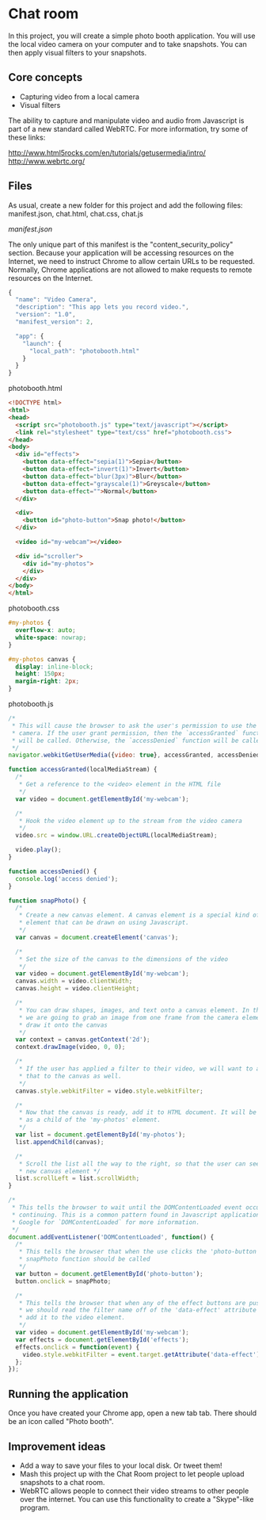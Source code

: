 # Chat room

In this project, you will create a simple photo booth application. You will use
the local video camera on your computer and to take snapshots. You can then apply
visual filters to your snapshots.

## Core concepts

 * Capturing video from a local camera
 * Visual filters

The ability to capture and manipulate video and audio from Javascript is part
of a new standard called WebRTC. For more information, try some of these links:

  http://www.html5rocks.com/en/tutorials/getusermedia/intro/
  http://www.webrtc.org/


## Files

As usual, create a new folder for this project and add the following files: manifest.json, chat.html, chat.css, chat.js

*manifest.json*

The only unique part of this manifest is the "content_security_policy" section. Because your application will be accessing
resources on the Internet, we need to instruct Chrome to allow certain URLs to be requested. Normally, Chrome applications
are not allowed to make requests to remote resources on the Internet.

~~~ javascript
{
  "name": "Video Camera",
  "description": "This app lets you record video.",
  "version": "1.0",
  "manifest_version": 2,

  "app": {
    "launch": {
      "local_path": "photobooth.html"
    }
  }
}
~~~

photobooth.html

~~~ html
<!DOCTYPE html>
<html>
<head>
  <script src="photobooth.js" type="text/javascript"></script>
  <link rel="stylesheet" type="text/css" href="photobooth.css">
</head>
<body>
  <div id="effects">
    <button data-effect="sepia(1)">Sepia</button>
    <button data-effect="invert(1)">Invert</button>
    <button data-effect="blur(3px)">Blur</button>
    <button data-effect="grayscale(1)">Greyscale</button>
    <button data-effect="">Normal</button>
  </div>

  <div>
    <button id="photo-button">Snap photo!</button>
  </div>

  <video id="my-webcam"></video>

  <div id="scroller">
    <div id="my-photos">
    </div>
  </div>
</body>
</html>
~~~

photobooth.css

~~~ css
#my-photos {
  overflow-x: auto;
  white-space: nowrap;
}

#my-photos canvas {
  display: inline-block;
  height: 150px;
  margin-right: 2px;
}
~~~

photobooth.js

~~~ javascript
/*
 * This will cause the browser to ask the user's permission to use the video
 * camera. If the user grant permission, then the `accessGranted` function
 * will be called. Otherwise, the `accessDenied` function will be called.
 */
navigator.webkitGetUserMedia({video: true}, accessGranted, accessDenied);

function accessGranted(localMediaStream) {
  /*
   * Get a reference to the <video> element in the HTML file
   */
  var video = document.getElementById('my-webcam');

  /*
   * Hook the video element up to the stream from the video camera
   */
  video.src = window.URL.createObjectURL(localMediaStream);

  video.play();
}

function accessDenied() {
  console.log('access denied');
}

function snapPhoto() {
  /*
   * Create a new canvas element. A canvas element is a special kind of HTML
   * element that can be drawn on using Javascript.
   */
  var canvas = document.createElement('canvas');

  /*
   * Set the size of the canvas to the dimensions of the video
   */
  var video = document.getElementById('my-webcam');
  canvas.width = video.clientWidth;
  canvas.height = video.clientHeight;

  /*
   * You can draw shapes, images, and text onto a canvas element. In this case
   * we are going to grab an image from one frame from the camera element and
   * draw it onto the canvas
   */
  var context = canvas.getContext('2d');
  context.drawImage(video, 0, 0);

  /*
   * If the user has applied a filter to their video, we will want to apply
   * that to the canvas as well.
   */
  canvas.style.webkitFilter = video.style.webkitFilter;

  /*
   * Now that the canvas is ready, add it to HTML document. It will be added
   * as a child of the 'my-photos' element.
   */
  var list = document.getElementById('my-photos');
  list.appendChild(canvas);

  /*
   * Scroll the list all the way to the right, so that the user can see the
   * new canvas element */
  list.scrollLeft = list.scrollWidth;
}

/*
 * This tells the browser to wait until the DOMContentLoaded event occurs before
 * continuing. This is a common pattern found in Javascript applications.
 * Google for `DOMContentLoaded` for more information.
 */
document.addEventListener('DOMContentLoaded', function() {
  /*
   * This tells the browser that when the use clicks the 'photo-button', the
   * snapPhoto function should be called
   */
  var button = document.getElementById('photo-button');
  button.onclick = snapPhoto;

  /*
   * This tells the browser that when any of the effect buttons are pushed,
   * we should read the filter name off of the 'data-effect' attribute and
   * add it to the video element.
   */
  var video = document.getElementById('my-webcam');
  var effects = document.getElementById('effects');
  effects.onclick = function(event) {
    video.style.webkitFilter = event.target.getAttribute('data-effect');
  };
});

~~~

## Running the application

Once you have created your Chrome app, open a new tab tab. There should be an
icon called "Photo booth".


## Improvement ideas

  - Add a way to save your files to your local disk. Or tweet them!
  - Mash this project up with the Chat Room project to let people upload
    snapshots to a chat room.
  - WebRTC allows people to connect their video streams to other people over the
    internet. You can use this functionality to create a "Skype"-like program.
